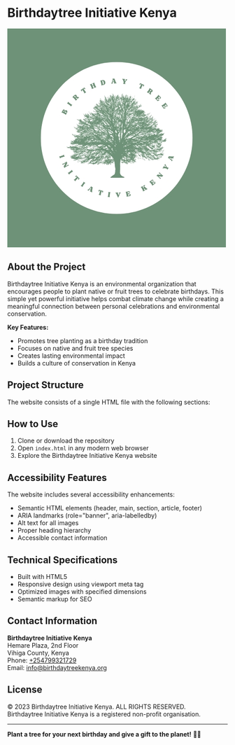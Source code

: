 # Birthdaytree Initiative Kenya

![Birthdaytree Initiative Kenya Logo](Birthdaytree%20initiative%20kenya%20image.jpg)

## About the Project

Birthdaytree Initiative Kenya is an environmental organization that encourages people to plant native or fruit trees to celebrate birthdays. This simple yet powerful initiative helps combat climate change while creating a meaningful connection between personal celebrations and environmental conservation.

**Key Features:**
- Promotes tree planting as a birthday tradition
- Focuses on native and fruit tree species
- Creates lasting environmental impact
- Builds a culture of conservation in Kenya

## Project Structure

The website consists of a single HTML file with the following sections:

## How to Use

1. Clone or download the repository
2. Open `index.html` in any modern web browser
3. Explore the Birthdaytree Initiative Kenya website

## Accessibility Features

The website includes several accessibility enhancements:
- Semantic HTML elements (header, main, section, article, footer)
- ARIA landmarks (role="banner", aria-labelledby)
- Alt text for all images
- Proper heading hierarchy
- Accessible contact information

## Technical Specifications

- Built with HTML5
- Responsive design using viewport meta tag
- Optimized images with specified dimensions
- Semantic markup for SEO

## Contact Information

**Birthdaytree Initiative Kenya**  
Hemare Plaza, 2nd Floor  
Vihiga County, Kenya  
Phone: [+254799321729](tel:+254799321729)  
Email: [info@birthdaytreekenya.org](mailto:info@birthdaytreekenya.org)

## License

© 2023 Birthdaytree Initiative Kenya. ALL RIGHTS RESERVED.  
Birthdaytree Initiative Kenya is a registered non-profit organisation.

---

**Plant a tree for your next birthday and give a gift to the planet!** 🌳🎂

